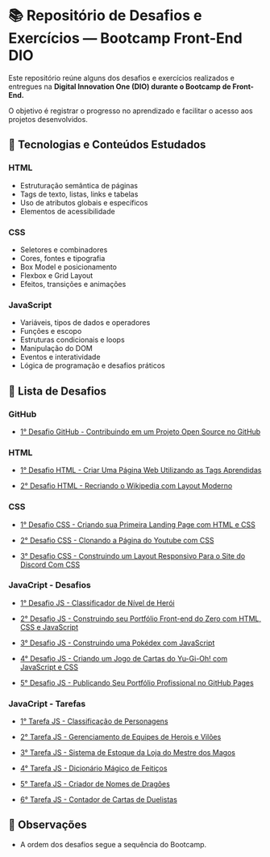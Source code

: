 # 📚 Repositório de Desafios e Exercícios — Bootcamp Front-End DIO

Este repositório reúne alguns dos desafios e exercícios realizados e entregues na **Digital Innovation One (DIO) durante o Bootcamp de Front-End.**

O objetivo é registrar o progresso no aprendizado e facilitar o acesso aos projetos desenvolvidos.

## 🚀 Tecnologias e Conteúdos Estudados

### HTML

- Estruturação semântica de páginas
- Tags de texto, listas, links e tabelas
- Uso de atributos globais e específicos
- Elementos de acessibilidade

### CSS

- Seletores e combinadores
- Cores, fontes e tipografia
- Box Model e posicionamento
- Flexbox e Grid Layout
- Efeitos, transições e animações

### JavaScript

- Variáveis, tipos de dados e operadores
- Funções e escopo
- Estruturas condicionais e loops
- Manipulação do DOM
- Eventos e interatividade
- Lógica de programação e desafios práticos


## 📂 Lista de Desafios

### GitHub

- [1° Desafio GitHub - Contribuindo em um Projeto Open Source no GitHub](https://github.com/EduardaDepetris/dio-lab-open-source)

### HTML

- [1° Desafio HTML - Criar Uma Página Web Utilizando as Tags Aprendidas](https://github.com/EduardaDepetris/Bootcamp_Front-End/blob/main/HTML/Desafios/Pagina.html)

- [2° Desafio HTML - Recriando o Wikipedia com Layout Moderno](https://github.com/EduardaDepetris/Pagina_Wiki)

### CSS

- [1° Desafio CSS - Criando sua Primeira Landing Page com HTML e CSS](https://github.com/EduardaDepetris/Landing_page)

- [2° Desafio CSS - Clonando a Página do Youtube com CSS](https://github.com/EduardaDepetris/Clone_Youtube_Page)

- [3° Desafio CSS - Construindo um Layout Responsivo Para o Site do Discord Com CSS](https://github.com/EduardaDepetris/Clone_Discord_Page)

### JavaCript - Desafios

- [1° Desafio JS - Classificador de Nível de Herói](https://github.com/EduardaDepetris/Bootcamp_Godot/blob/main/Desafios_de_Projeto/Desafio_do_heroi.js)

- [2° Desafio JS - Construindo seu Portfólio Front-end do Zero com HTML, CSS e JavaScript](https://github.com/EduardaDepetris/EduardaDepetris.github.io)

- [3° Desafio JS - Construindo uma Pokédex com JavaScript](https://github.com/EduardaDepetris/Bootcamp_Front-End/tree/main/JS/Desafios/Pokedex)

- [4° Desafio JS - Criando um Jogo de Cartas do Yu-Gi-Oh! com JavaScript e CSS](https://github.com/EduardaDepetris/Jogo-de-Cartas-do-Yu-Gi-Oh)

- [5° Desafio JS - Publicando Seu Portfólio Profissional no GitHub Pages](https://github.com/EduardaDepetris/js-developer-portfolio)

### JavaCript - Tarefas

- [1° Tarefa JS - Classificação de Personagens](https://github.com/EduardaDepetris/Bootcamp_Front-End/blob/main/JS/Exercícios/Classificação_de_Personagens.js)

- [2° Tarefa JS - Gerenciamento de Equipes de Herois e Vilões](https://github.com/EduardaDepetris/Bootcamp_Front-End/blob/main/JS/Exercícios/Gerenciamento_de_Equipes.js)

- [3° Tarefa JS - Sistema de Estoque da Loja do Mestre dos Magos](https://github.com/EduardaDepetris/Bootcamp_Front-End/blob/main/JS/Exercícios/sistema_estoque.js)

- [4° Tarefa JS - Dicionário Mágico de Feitiços](https://github.com/EduardaDepetris/Bootcamp_Front-End/blob/main/JS/Exercícios/dicionario.js)

- [5° Tarefa JS - Criador de Nomes de Dragões](https://github.com/EduardaDepetris/Bootcamp_Front-End/blob/main/JS/Exercícios/Criador_nome.js)

- [6° Tarefa JS - Contador de Cartas de Duelistas](https://github.com/EduardaDepetris/Bootcamp_Front-End/blob/main/JS/Exercícios/Contador_cartas.js)


## 📌 Observações

- A ordem dos desafios segue a sequência do Bootcamp.

